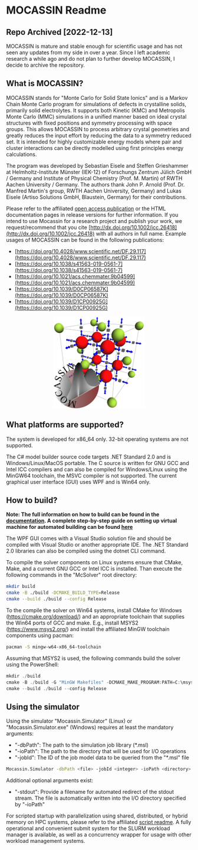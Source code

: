 # MOCASSIN Readme

## Repo Archived [2022-12-13]
MOCASSIN is mature and stable enough for scientific usage and has not seen any updates from my side in over a year. Since I left academic research a while ago and do not plan to further develop MOCASSIN, I decide to archive the repository.

## What is MOCASSIN?
MOCASSIN stands for "Monte Carlo for Solid State Ionics" and is a Markov Chain Monte Carlo program for simulations of defects in crystalline solids, primarily solid electrolytes. It supports both Kinetic (KMC) and Metropolis Monte Carlo (MMC) simulations in a unified manner based on ideal crystal structures with fixed positions and symmetry processing with space groups. This allows MOCASSIN to process arbitrary crystal geometries and greatly reduces the input effort by reducing the data to a symmetry reduced set. It is intended for highly customizable energy models where pair and cluster interactions can be directly modelled using first principles energy calculations.

The program was developed by Sebastian Eisele and Steffen Grieshammer at Helmholtz-Institute Münster (IEK-12) of Forschungs Zentrum Jülich GmbH / Germany and Institute of Physical Chemistry (Prof. M. Martin) of RWTH Aachen University / Germany. The authors thank John P. Arnold (Prof. Dr. Manfred Martin's group, RWTH Aachen University, Germany) and Lukas Eisele (Artiso Solutions GmbH, Blaustein, Germany) for their contributions.  

Please refer to the affiliated [open access publication](http://dx.doi.org/10.1002/jcc.26418) or the HTML documentation pages in release versions for further information. If you intend to use Mocassin for a research project and publish your work, we request/recommend that you cite [http://dx.doi.org/10.1002/jcc.26418](http://dx.doi.org/10.1002/jcc.26418) with all authors in full name. Example usages of MOCASSIN can be found in the following publications:

- [https://doi.org/10.4028/www.scientific.net/DF.29.117](https://doi.org/10.4028/www.scientific.net/DF.29.117)
- [https://doi.org/10.1038/s41563-019-0561-7](https://doi.org/10.1038/s41563-019-0561-7)
- [https://doi.org/10.1021/acs.chemmater.9b04599](https://doi.org/10.1021/acs.chemmater.9b04599)
- [https://doi.org/10.1039/D0CP06587K](https://doi.org/10.1039/D0CP06587K)
- [https://doi.org/10.1039/D1CP00925G](https://doi.org/10.1039/D1CP00925G)

<figure style="text-align: center">
    <img src ="./docs/userguide-md/figures/png/Logo.png" width="250">
</figure>

## What platforms are supported?
The system is developed for x86_64 only. 32-bit operating systems are not supported.

The C# model builder source code targets .NET Standard 2.0 and is Windows/Linux/MacOS portable. The C source is written for GNU GCC and Intel ICC compilers and can also be compiled for Windows/Linux using the MinGW64 toolchain, the MSVC compiler is not supported. The current graphical user interface (GUI) uses WPF and is Win64 only.

## How to build?

**Note: The full information on how to build can be found in the [documentation](./docs/userguide-md/building-mocassin.md). A complete step-by-step guide on setting up virtual machine for automated building can be found [here](./docs/build-vm-setup/readme.md)**

The WPF GUI comes with a Visual Studio solution file and should be compiled with Visual Studio or another appropriate IDE. The .NET Standard 2.0 libraries can also be compiled using the dotnet CLI command.

To compile the solver components on Linux systems ensure that CMake, Make, and a current GNU GCC or Intel ICC is installed. Than execute the following commands in the "McSolver" root directory:

```bash
mkdir build
cmake -B ./build -DCMAKE_BUILD_TYPE=Release
cmake --build ./build --config Release
```

To the compile the solver on Win64 systems, install CMake for Windows (https://cmake.org/download/) and an appropriate toolchain that supplies the Win64 ports of GCC and make. E.g., install MSYS2 (https://www.msys2.org/) and install the affiliated MinGW toolchain components using pacman:

```bash
pacman -S mingw-w64-x86_64-toolchain
```

Assuming that MSYS2 is used, the following commands build the solver using the PowerShell:
```PowerShell
mkdir ./build
cmake -B ./build -G "MinGW Makefiles" -DCMAKE_MAKE_PROGRAM:PATH=C:\msys64\mingw64\bin\mingw32-make.exe -DCMAKE_BUILD_TYPE=Release
cmake --build ./build --config Release
```

## Using the simulator
Using the simulator "Mocassin.Simulator" (Linux) or "Mocassin.Simulator.exe" (Windows) requires at least the mandatory arguments:
- "-dbPath": The path to the simulation job library (*.msl)
- "-ioPath": The path to the directory that will be used for I/O operations
- "-jobId": The ID of the job model data to be queried from the "*.msl" file
```bash
Mocassin.Simulator -dbPath <file> -jobId <integer> -ioPath <directory>
```
Additional optional arguments exist:
- "-stdout": Provide a filename for automated redirect of the stdout stream. The file is automatically written into the I/O directory specified by "-ioPath"

For scripted startup with parallelization using shared, distributed, or hybrid memory on HPC systems, please refer to the affiliated [script readme](./src/McSolver/Scripts/readme.md). A fully operational and convenient submit system for the SLURM workload manager is available, as well as a concurrency wrapper for usage with other workload management systems.
